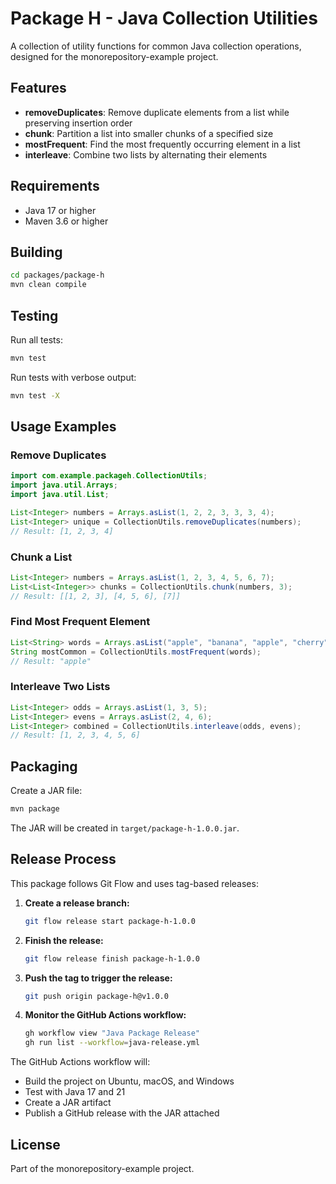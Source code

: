 # Package H - Java Collection Utilities

A collection of utility functions for common Java collection operations, designed for the monorepository-example project.

## Features

- **removeDuplicates**: Remove duplicate elements from a list while preserving insertion order
- **chunk**: Partition a list into smaller chunks of a specified size
- **mostFrequent**: Find the most frequently occurring element in a list
- **interleave**: Combine two lists by alternating their elements

## Requirements

- Java 17 or higher
- Maven 3.6 or higher

## Building

```bash
cd packages/package-h
mvn clean compile
```

## Testing

Run all tests:

```bash
mvn test
```

Run tests with verbose output:

```bash
mvn test -X
```

## Usage Examples

### Remove Duplicates

```java
import com.example.packageh.CollectionUtils;
import java.util.Arrays;
import java.util.List;

List<Integer> numbers = Arrays.asList(1, 2, 2, 3, 3, 3, 4);
List<Integer> unique = CollectionUtils.removeDuplicates(numbers);
// Result: [1, 2, 3, 4]
```

### Chunk a List

```java
List<Integer> numbers = Arrays.asList(1, 2, 3, 4, 5, 6, 7);
List<List<Integer>> chunks = CollectionUtils.chunk(numbers, 3);
// Result: [[1, 2, 3], [4, 5, 6], [7]]
```

### Find Most Frequent Element

```java
List<String> words = Arrays.asList("apple", "banana", "apple", "cherry", "apple");
String mostCommon = CollectionUtils.mostFrequent(words);
// Result: "apple"
```

### Interleave Two Lists

```java
List<Integer> odds = Arrays.asList(1, 3, 5);
List<Integer> evens = Arrays.asList(2, 4, 6);
List<Integer> combined = CollectionUtils.interleave(odds, evens);
// Result: [1, 2, 3, 4, 5, 6]
```

## Packaging

Create a JAR file:

```bash
mvn package
```

The JAR will be created in `target/package-h-1.0.0.jar`.

## Release Process

This package follows Git Flow and uses tag-based releases:

1. **Create a release branch:**

   ```bash
   git flow release start package-h-1.0.0
   ```

2. **Finish the release:**

   ```bash
   git flow release finish package-h-1.0.0
   ```

3. **Push the tag to trigger the release:**

   ```bash
   git push origin package-h@v1.0.0
   ```

4. **Monitor the GitHub Actions workflow:**
   ```bash
   gh workflow view "Java Package Release"
   gh run list --workflow=java-release.yml
   ```

The GitHub Actions workflow will:

- Build the project on Ubuntu, macOS, and Windows
- Test with Java 17 and 21
- Create a JAR artifact
- Publish a GitHub release with the JAR attached

## License

Part of the monorepository-example project.
